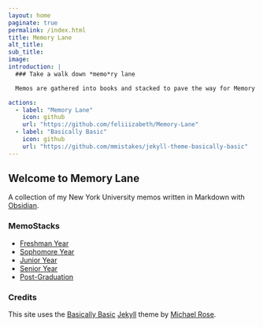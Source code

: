 ```yaml
---
layout: home
paginate: true
permalink: /index.html
title: Memory Lane
alt_title:
sub_title:
image:
introduction: |
  ### Take a walk down *memo*ry lane

  Memos are gathered into books and stacked to pave the way for Memory Lane.

actions:
  - label: "Memory Lane"
    icon: github
    url: "https://github.com/feliiizabeth/Memory-Lane"
  - label: "Basically Basic"
    icon: github
    url: "https://github.com/mmistakes/jekyll-theme-basically-basic"
---
```


## Welcome to Memory Lane

A collection of my New York University memos written in Markdown with [Obsidian](https://obsidian.md/).

### MemoStacks

- [Freshman Year](/)
- [Sophomore Year](/)
- [Junior Year](/)
- [Senior Year](/)
- [Post-Graduation](Post-Grad/Post-Grad-README.md)

### Credits

This site uses the [Basically Basic](https://github.com/mmistakes/jekyll-theme-basically-basic) [Jekyll](https://github.com/jekyll/jekyll) theme by [Michael Rose](https://github.com/mmistakes).
